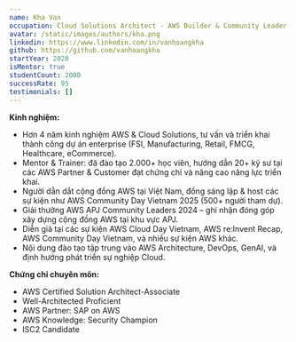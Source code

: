 ```yaml
---
name: Kha Van
occupation: Cloud Solutions Architect - AWS Builder & Community Leader
avatar: /static/images/authors/kha.png
linkedin: https://www.linkedin.com/in/vanhoangkha
github: https://github.com/vanhoangkha
startYear: 2020
isMentor: true
studentCount: 2000
successRate: 95
testimonials: []
---
```


**Kinh nghiệm:**

- Hơn 4 năm kinh nghiệm AWS & Cloud Solutions, tư vấn và triển khai thành công dự án enterprise (FSI, Manufacturing, Retail, FMCG, Healthcare, eCommerce).
- Mentor & Trainer: đã đào tạo 2.000+ học viên, hướng dẫn 20+ kỹ sư tại các AWS Partner & Customer đạt chứng chỉ và nâng cao năng lực triển khai.
- Người dẫn dắt cộng đồng AWS tại Việt Nam, đồng sáng lập & host các sự kiện như AWS Community Day Vietnam 2025 (500+ người tham dự).
- Giải thưởng AWS APJ Community Leaders 2024 – ghi nhận đóng góp xây dựng cộng đồng AWS tại khu vực APJ.
- Diễn giả tại các sự kiện AWS Cloud Day Vietnam, AWS re:Invent Recap, AWS Community Day Vietnam, và nhiều sự kiện AWS khác.
- Nội dung đào tạo tập trung vào AWS Architecture, DevOps, GenAI, và định hướng phát triển sự nghiệp Cloud.

**Chứng chỉ chuyên môn:**

- AWS Certified Solution Architect-Associate
- Well-Architected Proficient
- AWS Partner: SAP on AWS
- AWS Knowledge: Security Champion
- ISC2 Candidate
